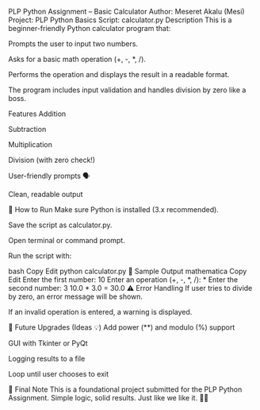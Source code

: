  PLP Python Assignment – Basic Calculator
Author: Meseret Akalu (Mesi)
 Project: PLP Python Basics
 Script: calculator.py
Description
This is a beginner-friendly Python calculator program that:

Prompts the user to input two numbers.

Asks for a basic math operation (+, -, *, /).

Performs the operation and displays the result in a readable format.

The program includes input validation and handles division by zero like a boss.

Features
Addition 

Subtraction 

Multiplication 

Division (with zero check!) 

User-friendly prompts 🗣

Clean, readable output 

🔧 How to Run
Make sure Python is installed (3.x recommended).

Save the script as calculator.py.

Open terminal or command prompt.

Run the script with:

bash
Copy
Edit
python calculator.py
📸 Sample Output
mathematica
Copy
Edit
Enter the first number: 10
Enter an operation (+, -, *, /): *
Enter the second number: 3
10.0 * 3.0 = 30.0
⚠️ Error Handling
If user tries to divide by zero, an error message will be shown.

If an invalid operation is entered, a warning is displayed.

🔁 Future Upgrades (Ideas 💡)
Add power (**) and modulo (%) support

GUI with Tkinter or PyQt

Logging results to a file

Loop until user chooses to exit

🏁 Final Note
This is a foundational project submitted for the PLP Python Assignment.
Simple logic, solid results. Just like we like it. 🐍💪

